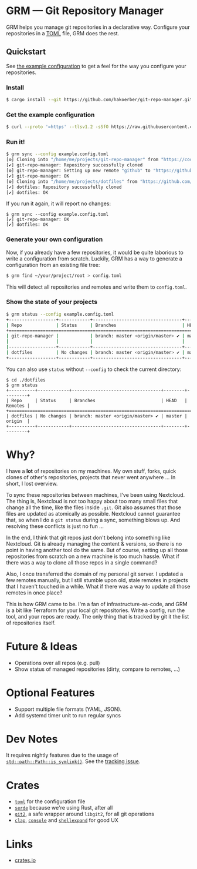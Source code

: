 # GRM — Git Repository Manager

GRM helps you manage git repositories in a declarative way. Configure your
repositories in a [TOML](https://toml.io/) file, GRM does the rest.

## Quickstart

See [the example configuration](example.config.toml) to get a feel for the way
you configure your repositories.

### Install

```bash
$ cargo install --git https://github.com/hakoerber/git-repo-manager.git --branch master
```

### Get the example configuration

```bash
$ curl --proto '=https' --tlsv1.2 -sSfO https://raw.githubusercontent.com/hakoerber/git-repo-manager/master/example.config.toml
```

### Run it!

```bash
$ grm sync --config example.config.toml
[⚙] Cloning into "/home/me/projects/git-repo-manager" from "https://code.hkoerber.de/hannes/git-repo-manager.git"
[✔] git-repo-manager: Repository successfully cloned
[⚙] git-repo-manager: Setting up new remote "github" to "https://github.com/hakoerber/git-repo-manager.git"
[✔] git-repo-manager: OK
[⚙] Cloning into "/home/me/projects/dotfiles" from "https://github.com/hakoerber/dotfiles.git"
[✔] dotfiles: Repository successfully cloned
[✔] dotfiles: OK
```

If you run it again, it will report no changes:

```
$ grm sync --config example.config.toml
[✔] git-repo-manager: OK
[✔] dotfiles: OK
```

### Generate your own configuration

Now, if you already have a few repositories, it would be quite laborious to write
a configuration from scratch. Luckily, GRM has a way to generate a configuration
from an existing file tree:

```bash
$ grm find ~/your/project/root > config.toml
```

This will detect all repositories and remotes and write them to `config.toml`.

### Show the state of your projects

```bash
$ grm status --config example.config.toml
+------------------+------------+----------------------------------+--------+---------+
| Repo             | Status     | Branches                         | HEAD   | Remotes |
+=====================================================================================+
| git-repo-manager |            | branch: master <origin/master> ✔ | master | github  |
|                  |            |                                  |        | origin  |
|------------------+------------+----------------------------------+--------+---------|
| dotfiles         | No changes | branch: master <origin/master> ✔ | master | origin  |
+------------------+------------+----------------------------------+--------+---------+
```

You can also use `status` without `--config` to check the current directory:

```
$ cd ./dotfiles
$ grm status
+----------+------------+----------------------------------+--------+---------+
| Repo     | Status     | Branches                         | HEAD   | Remotes |
+=============================================================================+
| dotfiles | No changes | branch: master <origin/master> ✔ | master | origin  |
+----------+------------+----------------------------------+--------+---------+
```

# Why?

I have a **lot** of repositories on my machines. My own stuff, forks, quick
clones of other's repositories, projects that never went anywhere ... In short,
I lost overview.

To sync these repositories between machines, I've been using Nextcloud. The thing
is, Nextcloud is not too happy about too many small files that change all the time,
like the files inside `.git`. Git also assumes that those files are updated as
atomically as possible. Nextcloud cannot guarantee that, so when I do a `git status`
during a sync, something blows up. And resolving these conflicts is just no fun ...

In the end, I think that git repos just don't belong into something like Nextcloud.
Git is already managing the content & versions, so there is no point in having
another tool do the same. But of course, setting up all those repositories from
scratch on a new machine is too much hassle. What if there was a way to clone all
those repos in a single command?

Also, I once transferred the domain of my personal git server. I updated a few
remotes manually, but I still stumble upon old, stale remotes in projects that
I haven't touched in a while. What if there was a way to update all those remotes
in once place?

This is how GRM came to be. I'm a fan of infrastructure-as-code, and GRM is a bit
like Terraform for your local git repositories. Write a config, run the tool, and
your repos are ready. The only thing that is tracked by git it the list of
repositories itself.

# Future & Ideas

* Operations over all repos (e.g. pull)
* Show status of managed repositories (dirty, compare to remotes, ...)

# Optional Features

* Support multiple file formats (YAML, JSON).
* Add systemd timer unit to run regular syncs

# Dev Notes

It requires nightly features due to the usage of [`std::path::Path::is_symlink()`](https://doc.rust-lang.org/std/fs/struct.FileType.html#method.is_symlink). See the [tracking issue](https://github.com/rust-lang/rust/issues/85748).

# Crates

* [`toml`](https://docs.rs/toml/) for the configuration file
* [`serde`](https://docs.rs/serde/) because we're using Rust, after all
* [`git2`](https://docs.rs/git2/), a safe wrapper around `libgit2`, for all git operations
* [`clap`](https://docs.rs/clap/), [`console`](https://docs.rs/console/) and [`shellexpand`](https://docs.rs/shellexpand) for good UX

# Links

* [crates.io](https://crates.io/crates/git-repo-manager)
